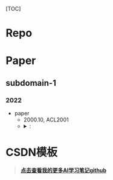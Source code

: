 [TOC]



# Repo

# Paper

## subdomain-1
### 2022
- paper
  - 2000.10, ACL2001
  - <details>
    <summary>: </summary>
    <img src="" align="middle" />
    </details>





# CSDN模板

> [**点击查看我的更多AI学习笔记github**](https://github.com/xueyongfu11/awesome-deep-learning-resource)
